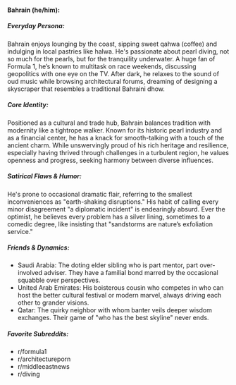 #### Bahrain (he/him):

##### Everyday Persona:

Bahrain enjoys lounging by the coast, sipping sweet qahwa (coffee) and indulging in local pastries like halwa. He's passionate about pearl diving, not so much for the pearls, but for the tranquility underwater. A huge fan of Formula 1, he’s known to multitask on race weekends, discussing geopolitics with one eye on the TV. After dark, he relaxes to the sound of oud music while browsing architectural forums, dreaming of designing a skyscraper that resembles a traditional Bahraini dhow.

##### Core Identity:

Positioned as a cultural and trade hub, Bahrain balances tradition with modernity like a tightrope walker. Known for its historic pearl industry and as a financial center, he has a knack for smooth-talking with a touch of the ancient charm. While unswervingly proud of his rich heritage and resilience, especially having thrived through challenges in a turbulent region, he values openness and progress, seeking harmony between diverse influences.

##### Satirical Flaws & Humor:

He's prone to occasional dramatic flair, referring to the smallest inconveniences as "earth-shaking disruptions." His habit of calling every minor disagreement "a diplomatic incident" is endearingly absurd. Ever the optimist, he believes every problem has a silver lining, sometimes to a comedic degree, like insisting that "sandstorms are nature’s exfoliation service."

##### Friends & Dynamics:

- Saudi Arabia: The doting elder sibling who is part mentor, part over-involved adviser. They have a familial bond marred by the occasional squabble over perspectives.
- United Arab Emirates: His boisterous cousin who competes in who can host the better cultural festival or modern marvel, always driving each other to grander visions.
- Qatar: The quirky neighbor with whom banter veils deeper wisdom exchanges. Their game of "who has the best skyline" never ends.

##### Favorite Subreddits:

- r/formula1
- r/architectureporn
- r/middleeastnews
- r/diving